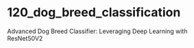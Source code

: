 # 120_dog_breed_classification
Advanced Dog Breed Classifier: Leveraging Deep Learning with ResNet50V2
